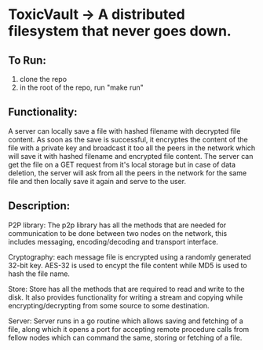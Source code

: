# ToxicVault -> A distributed filesystem that never goes down.

## To Run:
1. clone the repo
2. in the root of the repo, run "make run"


## Functionality:
A server can locally save a file with hashed filename with decrypted file content. As soon as the save is successful, it encryptes the content of the file with a private key and broadcast it too all the peers in the network which will save it with hashed filename and encrypted file content. The server can get the file on a GET request from it's local storage but in case of data deletion, the server will ask from all the peers in the network for the same file and then locally save it again and serve to the user.


## Description:
P2P library: The p2p library has all the methods that are needed for communication to be done between two nodes on the network, this includes messaging, encoding/decoding and transport interface.

Cryptography: each message file is encrypted using a randomly generated 32-bit key. AES-32 is used to encypt the file content while MD5 is used to hash the file name.

Store: Store has all the methods that are required to read and write to the disk. It also provides functionality for writing a stream and copying while encrypting/decrypting from some source to some destination.

Server: Server runs in a go routine which allows saving and fetching of a file, along which it opens a port for accepting remote procedure calls from fellow nodes which can command the same, storing or fetching of a file.